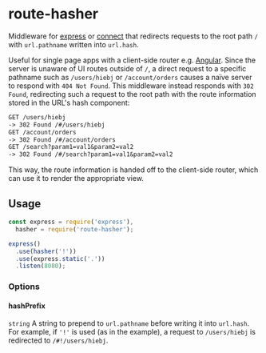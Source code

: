 # route-hasher

Middleware for [express][express-url] or [connect][connect-url] that redirects requests to the root path `/` with `url.pathname` written into `url.hash`.

Useful for single page apps with a client-side router e.g. [Angular][angular-url]. Since the server is unaware of UI routes outside of `/`, a direct request to a specific pathname such as `/users/hiebj` or `/account/orders` causes a naïve server to respond with `404 Not Found`. This middleware instead responds with `302 Found`, redirecting such a request to the root path with the route information stored in the URL's hash component:

```txt
GET /users/hiebj
-> 302 Found /#/users/hiebj
GET /account/orders
-> 302 Found /#/account/orders
GET /search?param1=val1&param2=val2
-> 302 Found /#/search?param1=val1&param2=val2
```

This way, the route information is handed off to the client-side router, which can use it to render the appropriate view.

## Usage

```js
const express = require('express'),
  hasher = require('route-hasher');

express()
  .use(hasher('!'))
  .use(express.static('.'))
  .listen(8080);
```

### Options

#### hashPrefix
`string`
A string to prepend to `url.pathname` before writing it into `url.hash`. For example, if `'!'` is used (as in the example), a request to `/users/hiebj` is redirected to `/#!/users/hiebj`.

[express-url]: https://github.com/expressjs/express
[connect-url]: https://github.com/senchalabs/connect
[angular-url]: https://angularjs.org/
[crawlable-url]: https://developers.google.com/webmasters/ajax-crawling/docs/getting-started
